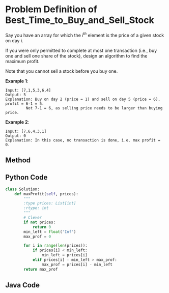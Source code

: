 # Problem Definition of Best_Time_to_Buy_and_Sell_Stock

Say you have an array for which the $i^{th}$ element is the price of a given stock on day i.

If you were only permitted to complete at most one transaction (i.e., buy one and sell one share of the stock), design an algorithm to find the maximum profit.

Note that you cannot sell a stock before you buy one.

**Example 1**:

    Input: [7,1,5,3,6,4]
    Output: 5
    Explanation: Buy on day 2 (price = 1) and sell on day 5 (price = 6), profit = 6-1 = 5.
             Not 7-1 = 6, as selling price needs to be larger than buying price.

**Example 2**:

    Input: [7,6,4,3,1]
    Output: 0
    Explanation: In this case, no transaction is done, i.e. max profit = 0.

## Method

## Python Code

```python
class Solution:
    def maxProfit(self, prices):
        """
        :type prices: List[int]
        :rtype: int
        """
        # Clever
        if not prices:
            return 0
        min_left = float('Inf')
        max_prof = 0

        for i in range(len(prices)):
            if prices[i] < min_left:
                min_left = prices[i]
            elif prices[i] - min_left > max_prof:
                max_prof = prices[i] - min_left
        return max_prof
```

## Java Code

```java

```